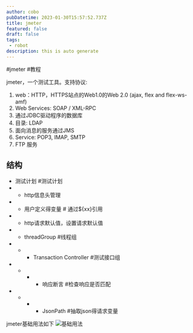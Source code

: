 ```yaml
---
author: cobo
pubDatetime: 2023-01-30T15:57:52.737Z
title: jmeter
featured: false
draft: false
tags:
 - robot
description: this is auto generate
---
```

#jmeter #教程

jmeter，一个测试工具。支持协议:
1. web：HTTP，HTTPS站点的Web1.0的Web 2.0 (ajax, flex and flex-ws-amf)
2. Web Services: SOAP / XML-RPC
3. 通过JDBC驱动程序的数据库
4. 目录: LDAP
5. 面向消息的服务通过JMS
6. Service: POP3, IMAP, SMTP
7. FTP 服务

## 结构
- 测试计划 #测试计划
- - http信息头管理
- - 用户定义得变量 # 通过${xx}引用
- - http请求默认值，设置请求默认值
- - threadGroup #线程组
- - - Transaction Controller #测试接口组
- - - - 响应断言 #检查响应是否匹配
- - - - JsonPath #抽取json得请求变量

jmeter基础用法如下
![基础用法](jmeter.drawio.svg)
